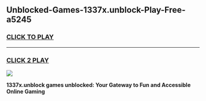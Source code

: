 
## Unblocked-Games-1337x.unblock-Play-Free-a5245
<h3>
<a href="https://premium76.site?title=1337x.unblock&ref=18A1">CLICK TO PLAY</a></h3>
<hr>

<h3>
<a href="https://premium76.site?title=1337x.unblock&ref=18A1">CLICK 2 PLAY</a>
  
</h3>

<a href="https://premium76.site?title=1337x.unblock&ref=18A1"><img src="https://clearcache.store/games.png"></a>


**1337x.unblock games unblocked: Your Gateway to Fun and Accessible Online Gaming**
